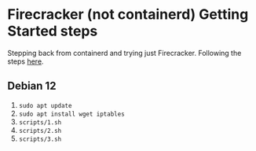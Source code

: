 # Firecracker (not containerd) Getting Started steps

Stepping back from containerd and trying just Firecracker. Following the steps [here](https://github.com/firecracker-microvm/firecracker/blob/main/docs/getting-started.md).

## Debian 12

1. `sudo apt update`
2. `sudo apt install wget iptables`
3. `scripts/1.sh`
4. `scripts/2.sh`
5. `scripts/3.sh`

